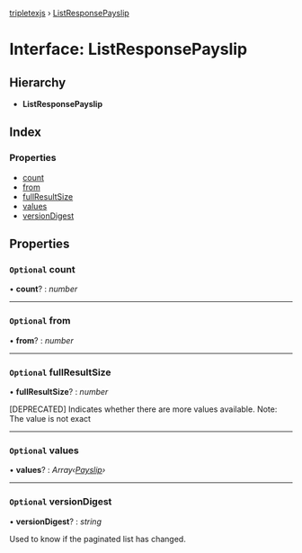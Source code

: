 [tripletexjs](../README.md) › [ListResponsePayslip](listresponsepayslip.md)

# Interface: ListResponsePayslip

## Hierarchy

* **ListResponsePayslip**

## Index

### Properties

* [count](listresponsepayslip.md#optional-count)
* [from](listresponsepayslip.md#optional-from)
* [fullResultSize](listresponsepayslip.md#optional-fullresultsize)
* [values](listresponsepayslip.md#optional-values)
* [versionDigest](listresponsepayslip.md#optional-versiondigest)

## Properties

### `Optional` count

• **count**? : *number*

___

### `Optional` from

• **from**? : *number*

___

### `Optional` fullResultSize

• **fullResultSize**? : *number*

[DEPRECATED] Indicates whether there are more values available. Note: The value is not exact

___

### `Optional` values

• **values**? : *Array‹[Payslip](payslip.md)›*

___

### `Optional` versionDigest

• **versionDigest**? : *string*

Used to know if the paginated list has changed.
